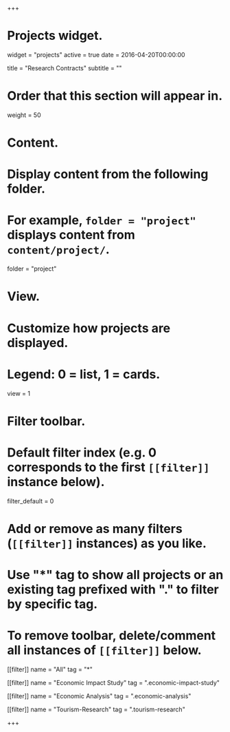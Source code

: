 +++
# Projects widget.
widget = "projects"
active = true
date = 2016-04-20T00:00:00

title = "Research Contracts"
subtitle = ""

# Order that this section will appear in.
weight = 50

# Content.
# Display content from the following folder.
# For example, `folder = "project"` displays content from `content/project/`.
folder = "project"

# View.
# Customize how projects are displayed.
# Legend: 0 = list, 1 = cards.
view = 1

# Filter toolbar.

# Default filter index (e.g. 0 corresponds to the first `[[filter]]` instance below).
filter_default = 0

# Add or remove as many filters (`[[filter]]` instances) as you like.
# Use "*" tag to show all projects or an existing tag prefixed with "." to filter by specific tag.
# To remove toolbar, delete/comment all instances of `[[filter]]` below.
[[filter]]
  name = "All"
  tag = "*"

[[filter]]
  name = "Economic Impact Study"
  tag = ".economic-impact-study"

[[filter]]
  name = "Economic Analysis"
  tag = ".economic-analysis"
  
[[filter]]
  name = "Tourism-Research"
  tag = ".tourism-research"

+++

